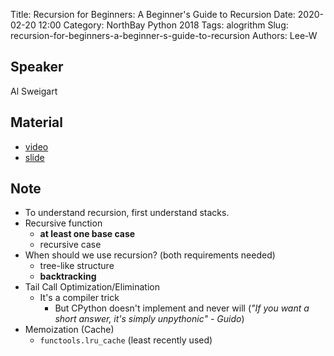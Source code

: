 Title: Recursion for Beginners: A Beginner's Guide to Recursion
Date: 2020-02-20 12:00
Category: NorthBay Python 2018
Tags: alogrithm
Slug: recursion-for-beginners-a-beginner-s-guide-to-recursion
Authors: Lee-W

## Speaker
Al Sweigart

## Material
* [video](https://www.youtube.com/watch?v=AfBqVVKg4GE&list=WL&index=2)
* [slide](https://docs.google.com/presentation/d/149zzXcV_34DIZ50OJIfau1L0GDpMvc9VDk2szPVELsI/edit#slide=id.p)

## Note
* To understand recursion, first understand stacks.
* Recursive function
    * **at least one base case**
    * recursive case
* When should we use recursion? (both requirements needed)
    * tree-like structure
    * **backtracking**
* Tail Call Optimization/Elimination
    * It's a compiler trick
        * But CPython doesn't implement and never will (*"If you want a short answer, it's simply unpythonic" - Guido*)
* Memoization (Cache)
    * `functools.lru_cache` (least recently used)
